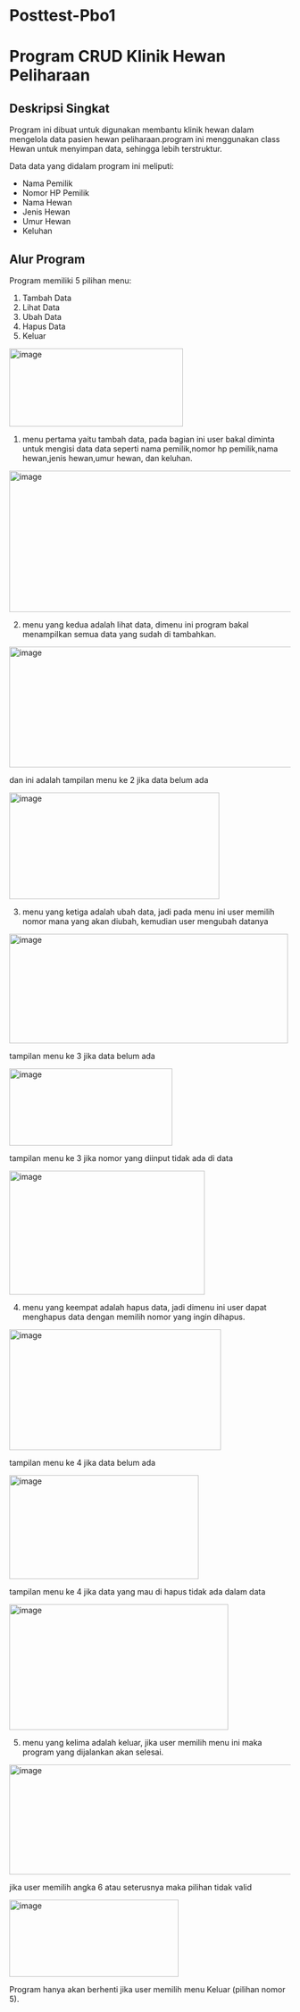 # Posttest-Pbo1

# Program CRUD Klinik Hewan Peliharaan

## Deskripsi Singkat

Program ini dibuat untuk digunakan membantu klinik hewan dalam mengelola data pasien hewan peliharaan.program ini menggunakan class Hewan untuk menyimpan data, sehingga lebih terstruktur.

Data data yang didalam program ini meliputi:  
- Nama Pemilik  
- Nomor HP Pemilik  
- Nama Hewan  
- Jenis Hewan  
- Umur Hewan  
- Keluhan

## Alur Program

Program memiliki 5 pilihan menu:
1. Tambah Data
2. Lihat Data
3. Ubah Data
4. Hapus Data
5. Keluar
<img width="311" height="140" alt="image" src="https://github.com/user-attachments/assets/5205fb69-2a70-4abd-b215-c3dddc2038b5" />

1. menu pertama yaitu tambah data, pada bagian ini user bakal diminta untuk mengisi data data seperti nama pemilik,nomor hp pemilik,nama hewan,jenis hewan,umur hewan, dan keluhan.
<img width="538" height="253" alt="image" src="https://github.com/user-attachments/assets/b56d7bc0-d401-4f47-b09a-dbb13360345c" />

2. menu yang kedua adalah lihat data, dimenu ini program bakal menampilkan semua data yang sudah di tambahkan.
<img width="800" height="216" alt="image" src="https://github.com/user-attachments/assets/0a673552-d109-4d76-99a8-108fdc077dd3" />






dan ini adalah tampilan menu ke 2 jika data belum ada 









<img width="376" height="191" alt="image" src="https://github.com/user-attachments/assets/b1b93e3f-bde1-4b94-bb7d-423fdc242619" />


3. menu yang ketiga adalah ubah data, jadi pada menu ini user memilih nomor mana yang akan diubah, kemudian user mengubah datanya
<img width="499" height="196" alt="image" src="https://github.com/user-attachments/assets/f5787eca-2094-4652-94f9-f3fda058e734" />








tampilan menu ke 3 jika data belum ada 







<img width="292" height="138" alt="image" src="https://github.com/user-attachments/assets/0ca7eed4-1ecd-4546-8344-c7883f8ef674" />





tampilan menu ke 3 jika nomor yang diinput tidak ada di data









<img width="350" height="222" alt="image" src="https://github.com/user-attachments/assets/b455479e-7feb-41a2-af4d-31c6fcc6e3d1" />



4. menu yang keempat adalah hapus data, jadi dimenu ini user dapat menghapus data dengan memilih nomor yang ingin dihapus.
<img width="379" height="216" alt="image" src="https://github.com/user-attachments/assets/16e3cbf3-e8da-4fab-a52f-06caf204e9eb" />

tampilan menu ke 4 jika data belum ada







<img width="339" height="186" alt="image" src="https://github.com/user-attachments/assets/2d53ae2f-288b-4136-bd02-eac9ef3207bf" />









tampilan menu ke 4 jika data yang mau di hapus tidak ada dalam data









<img width="392" height="225" alt="image" src="https://github.com/user-attachments/assets/584be98b-df3f-4e23-ae14-8ad28c875164" />



5. menu yang kelima adalah keluar, jika user memilih menu ini maka program yang dijalankan akan selesai.
<img width="520" height="197" alt="image" src="https://github.com/user-attachments/assets/4bb23285-281a-4c21-b9ef-f125555e78a9" />



jika user memilih angka 6 atau seterusnya maka pilihan tidak valid







<img width="303" height="138" alt="image" src="https://github.com/user-attachments/assets/c7bc9cd1-35f6-4a5b-8ed7-f1114bb402ce" />






Program hanya akan berhenti jika user memilih menu Keluar (pilihan nomor 5).







